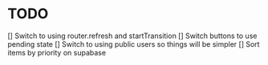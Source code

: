 # TODO

[] Switch to using router.refresh and startTransition
[] Switch buttons to use pending state
[] Switch to using public users so things will be simpler
[] Sort items by priority on supabase
